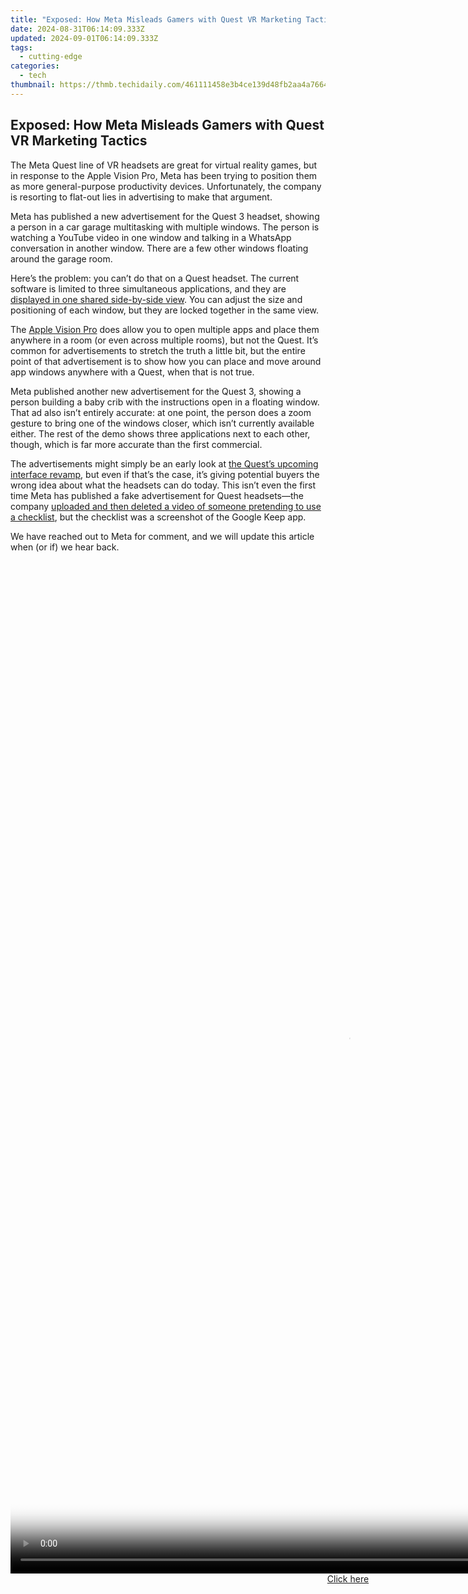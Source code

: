 ```yaml
---
title: "Exposed: How Meta Misleads Gamers with Quest VR Marketing Tactics"
date: 2024-08-31T06:14:09.333Z
updated: 2024-09-01T06:14:09.333Z
tags:
  - cutting-edge
categories:
  - tech
thumbnail: https://thmb.techidaily.com/461111458e3b4ce139d48fb2aa4a766468aa7e6bd6d3f1e4f995324a2a411619.jpg
---
```


## Exposed: How Meta Misleads Gamers with Quest VR Marketing Tactics

The Meta Quest line of VR headsets are great for virtual reality games, but in response to the Apple Vision Pro, Meta has been trying to position them as more general-purpose productivity devices. Unfortunately, the company is resorting to flat-out lies in advertising to make that argument.

 Meta has published a new advertisement for the Quest 3 headset, showing a person in a car garage multitasking with multiple windows. The person is watching a YouTube video in one window and talking in a WhatsApp conversation in another window. There are a few other windows floating around the garage room.

 Here’s the problem: you can’t do that on a Quest headset. The current software is limited to three simultaneous applications, and they are [displayed in one shared side-by-side view](https://www.meta.com/blog/quest/multitasking-accessibility-improvements-and-air-link-for-quest-1-in-the-latest-oculus-software-update/). You can adjust the size and positioning of each window, but they are locked together in the same view.

 The [Apple Vision Pro](https://tiktok-videos.techidaily.com/formulating-a-heartfelt-tiktok-epilogue-for-2024/) does allow you to open multiple apps and place them anywhere in a room (or even across multiple rooms), but not the Quest. It’s common for advertisements to stretch the truth a little bit, but the entire point of that advertisement is to show how you can place and move around app windows anywhere with a Quest, when that is not true.

 Meta published another new advertisement for the Quest 3, showing a person building a baby crib with the instructions open in a floating window. That ad also isn’t entirely accurate: at one point, the person does a zoom gesture to bring one of the windows closer, which isn’t currently available either. The rest of the demo shows three applications next to each other, though, which is far more accurate than the first commercial.

 The advertisements might simply be an early look at [the Quest’s upcoming interface revamp](https://www.androidcentral.com/gaming/virtual-reality/meta-quest-ui-overhaul-tease), but even if that’s the case, it’s giving potential buyers the wrong idea about what the headsets can do today. This isn’t even the first time Meta has published a fake advertisement for Quest headsets—the company [uploaded and then deleted a video of someone pretending to use a checklist](https://twitter.com/AlbertoMR3/status/1758793451385098242), but the checklist was a screenshot of the Google Keep app.

 We have reached out to Meta for comment, and we will update this article when (or if) we hear back.

<ins class="adsbygoogle"
     style="display:block"
     data-ad-format="autorelaxed"
     data-ad-client="ca-pub-7571918770474297"
     data-ad-slot="1223367746"></ins>



<ins class="adsbygoogle"
     style="display:block"
     data-ad-client="ca-pub-7571918770474297"
     data-ad-slot="8358498916"
     data-ad-format="auto"
     data-full-width-responsive="true"></ins>



<!-- affiliate ads begin -->
<span id="1793213">
					<video width="1080" height="1620" style="cursor:pointer"
           poster="//a.impactradius-go.com/display-clicktoplayimage/1793213.jpeg"
           onclick="if(!this.playClicked){this.play();this.setAttribute('controls',true);this.playClicked=true;}">
	   <source src="//a.impactradius-go.com/display-ad/19135-1793213">
	   <img src="//a.impactradius-go.com/display-clicktoplayimage/1793213.jpeg" style="border: none; height: 100%; width: 100%; object-fit: contain">
	</video>
	<div style="width:1080px;text-align:center"><a href="javascript:window.open(decodeURIComponent('https%3A%2F%2Ftinyland.pxf.io%2Fc%2F5597632%2F1793213%2F19135'), '_blank');void(0);">Click here</a></div>
</span>
<img height="0" width="0" src="https://imp.pxf.io/i/5597632/1793213/19135" style="position:absolute;visibility:hidden;" border="0" />
<!-- affiliate ads end -->